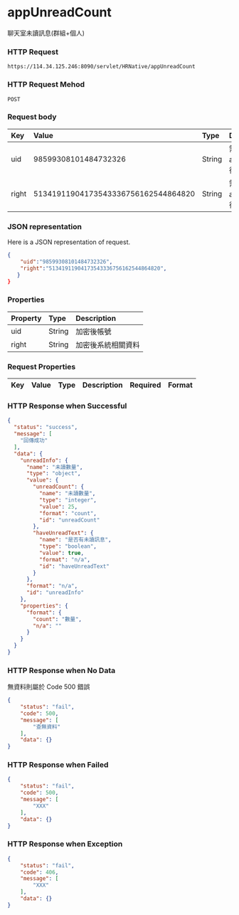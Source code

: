 # appUnreadCount
聊天室未讀訊息(群組+個人)

### HTTP Request
```
https://114.34.125.246:8090/servlet/HRNative/appUnreadCount
```

### HTTP Request Mehod
```
POST
```

### Request body
| Key | Value | Type | Description |
|:----------|:-------------|:-----|:------------|
| uid | 98599308101484732326 | String | 需透過appLogin取得
| right | 51341911904173543336756162544864820 | String | 需透過appLogin取得 |

### JSON representation
Here is a JSON representation of request.
```json
{
    "uid":"98599308101484732326",
    "right":"51341911904173543336756162544864820",
   }
}
```
### Properties
| Property | Type | Description |
|:---------|:-----|:------------|
| uid   | String | 加密後帳號 |
| right | String | 加密後系統相關資料 |


### Request Properties
| Key | Value | Type | Description | Required | Format |
|:----------|:-------------|:-----|:------------|:------------|:------------|




### HTTP Response when Successful
```json
{
  "status": "success",
  "message": [
    "回傳成功"
  ],
  "data": {
    "unreadInfo": {
      "name": "未讀數量",
      "type": "object",
      "value": {
        "unreadCount": {
          "name": "未讀數量",
          "type": "integer",
          "value": 25,
          "format": "count",
          "id": "unreadCount"
        },
        "haveUnreadText": {
          "name": "是否有未讀訊息",
          "type": "boolean",
          "value": true,
          "format": "n/a",
          "id": "haveUnreadText"
        }
      },
      "format": "n/a",
      "id": "unreadInfo"
    },
    "properties": {
      "format": {
        "count": "數量",
        "n/a": ""
      }
    }
  }
}
```

### HTTP Response when No Data 
無資料則屬於 Code 500 錯誤
```json 
{
    "status": "fail",
    "code": 500,
    "message": [
        "查無資料"
    ],
    "data": {}
}
```

### HTTP Response when Failed
```json
{
    "status": "fail",
    "code": 500,
    "message": [
        "XXX"
    ],
    "data": {}
}
```

### HTTP Response when Exception
```json
{
    "status": "fail",
    "code": 406,
    "message": [
        "XXX"
    ],
    "data": {}
}
```
